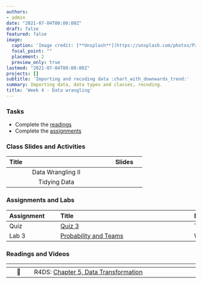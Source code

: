 ```yaml
---
authors:
- admin
date: "2021-07-04T00:00:00Z"
draft: false
featured: false
image:
  caption: 'Image credit: [**Unsplash**](https://unsplash.com/photos/Pzxkyb--vT4)'
  focal_point: ""
  placement: 2
  preview_only: true
lastmod: "2021-07-04T00:00:00Z"
projects: []
subtitle: 'Importing and recoding data :chart_with_downwards_trend:'
summary: Importing data, data types and classes, recoding.
title: 'Week 4 - Data wrangling'
---
```


### Tasks

- Complete the [readings](/post/04-week/#readings)
- Complete the [assignments](/post/04-week/#assignments)


### Class Slides and Activities

| <div style="width:250px;text-align:left">Title</div> | <div  style="width:80px;text-align:center">Slides</div> | 
|:---:|:---------------------|
| Data Wrangling II  | [<span style="color: #4b5357;"><i class="fas fa-desktop fa-lg"></i></span>](https://sta198f2021.github.io/website/slides/week-04/w4-l02-wrangling2.html#1)  | 
| Tidying Data | [<span style="color: #4b5357;"><i class="fas fa-desktop fa-lg"></i></span>](https://sta198f2021.github.io/website/slides/week-04/w4-l03-tidying.html#1)  | 

### Assignments and Labs

| <div style="width:120px;text-align:left">Assignment</div> | <div style="width:340px;text-align:left">Title</div> | <div style="width:200px;text-align:left">Due</div> |
|:---|:---|:---|
| Quiz | [Quiz 3](https://sakai.duke.edu) | Tuesday, 9/14 |
| Lab 3 |[Probability and Teams](https://sta198f2021.github.io/website/slides/week-04/lab-03-prob-teams.html)| Wed., 9/15 |



### Readings and Videos

| <div style="width:50px"></div>  | <div style="width:420px"></div>  |  <div style="width:200px"></div> |
|:---:|:---|:---:|
| :open_book: | R4DS: [Chapter 5, Data Transformation](https://r4ds.had.co.nz/transform.html)  | **Required** |




